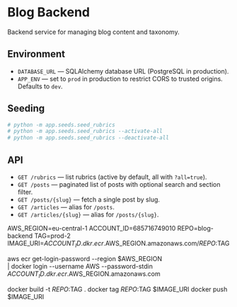 # Blog Backend

Backend service for managing blog content and taxonomy.

## Environment

- `DATABASE_URL` — SQLAlchemy database URL (PostgreSQL in production).
- `APP_ENV` — set to `prod` in production to restrict CORS to trusted origins. Defaults to `dev`.

## Seeding

```sh
# python -m app.seeds.seed_rubrics
# python -m app.seeds.seed_rubrics --activate-all
# python -m app.seeds.seed_rubrics --deactivate-all
```

## API

- `GET /rubrics` — list rubrics (active by default, all with `?all=true`).
- `GET /posts` — paginated list of posts with optional search and section filter.
- `GET /posts/{slug}` — fetch a single post by slug.
- `GET /articles` — alias for `/posts`.
- `GET /articles/{slug}` — alias for `/posts/{slug}`.

AWS_REGION=eu-central-1
ACCOUNT_ID=685716749010
REPO=blog-backend
TAG=prod-2
IMAGE_URI=$ACCOUNT_ID.dkr.ecr.$AWS_REGION.amazonaws.com/$REPO:$TAG

aws ecr get-login-password --region $AWS_REGION \
 | docker login --username AWS --password-stdin $ACCOUNT_ID.dkr.ecr.$AWS_REGION.amazonaws.com

docker build -t $REPO:$TAG .
docker tag  $REPO:$TAG $IMAGE_URI
docker push $IMAGE_URI
